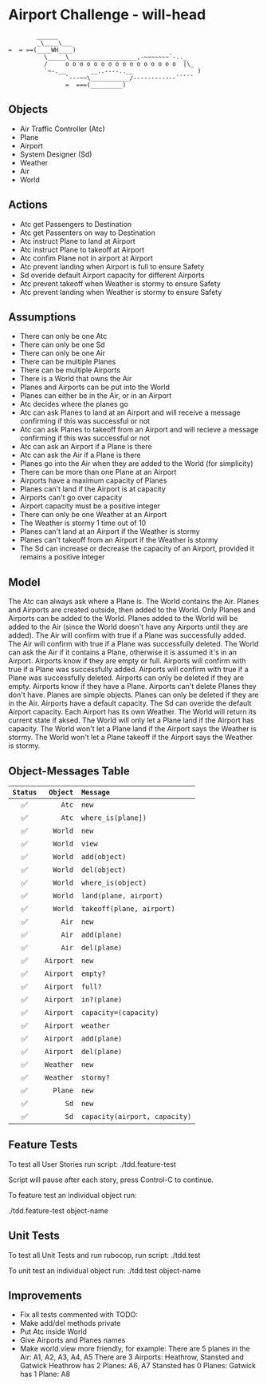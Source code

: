 # Airport Challenge - will-head

```
        ______
        _\____\___
=  = ==(____WH____)
          \_____\___________________,-~~~~~~~`-.._
          /     o o o o o o o o o o o o o o o o  |\_
          `~-.__       __..----..__                  )
                `---~~\___________/------------`````
                =  ===(_________)

```

## Objects

* Air Traffic Controller (Atc)
* Plane
* Airport
* System Designer (Sd)
* Weather
* Air
* World

## Actions

* Atc get Passengers to Destination
* Atc get Passenters on way to Destination
* Atc instruct Plane to land at Airport
* Atc instruct Plane to takeoff at Airport
* Atc confim Plane not in airport at Airport
* Atc prevent landing when Airport is full to ensure Safety
* Sd overide default Airport capacity for different Airports
* Atc prevent takeoff when Weather is stormy to ensure Safety
* Atc prevent landing when Weather is stormy to ensure Safety

## Assumptions

* There can only be one Atc
* There can only be one Sd
* There can only be one Air
* There can be multiple Planes
* There can be multiple Airports
* There is a World that owns the Air
* Planes and Airports can be put into the World
* Planes can either be in the Air, or in an Airport
* Atc decides where the planes go
* Atc can ask Planes to land at an Airport and will receive a message confirming if this was successful or not
* Atc can ask Planes to takeoff from an Airport and will recieve a message confirming if this was successful or not
* Atc can ask an Airport if a Plane is there
* Atc can ask the Air if a Plane is there
* Planes go into the Air when they are added to the World (for simplicity) 
* There can be more than one Plane at an Airport
* Airports have a maximum capacity of Planes
* Planes can't land if the Airport is at capacity
* Airports can't go over capacity
* Airport capacity must be a positive integer
* There can only be one Weather at an Airport
* The Weather is stormy 1 time out of 10
* Planes can't land at an Airport if the Weather is stormy
* Planes can't takeoff from an Airport if the Weather is stormy
* The Sd can increase or decrease the capacity of an Airport, provided it remains a positive integer

## Model

The Atc can always ask where a Plane is.
The World contains the Air.
Planes and Airports are created outside, then added to the World.
Only Planes and Airports can be added to the World.
Planes added to the World will be added to the Air (since the World doesn't have any Airports until they are added).
The Air will confirm with true if a Plane was successfully added.
The Air will confirm with true if a Plane was successfully deleted.
The World can ask the Air if it contains a Plane, otherwise it is assumed it's in an Airport.
Airports know if they are empty or full.
Airports will confirm with true if a Plane was successfully added.
Airports will confirm with true if a Plane was successfully deleted.
Airports can only be deleted if they are empty.
Airports know if they have a Plane.
Airports can't delete Planes they don't have.
Planes are simple objects.
Planes can only be deleted if they are in the Air.
Airports have a default capacity.
The Sd can overide the default Airport capacity.
Each Airport has its own Weather.
The World will return its current state if aksed.
The World will only let a Plane land if the Airport has capacity.
The World won't let a Plane land if the Airport says the Weather is stormy.
The World won't let a Plane takeoff if the Airport says the Weather is stormy.

## Object-Messages Table

| ```Status```                  | ```Object```     | ```Message``` |
|:--:                           |               --:|:--            |
| :white_check_mark:            | ```Atc```        | ```new``` |
| :white_check_mark:            | ```Atc```        | ```where_is(plane])``` |
| :white_check_mark:            | ```World```      | ```new``` |
| :white_check_mark:            | ```World```      | ```view``` |
| :white_check_mark:            | ```World```      | ```add(object)``` |
| :white_check_mark:            | ```World```      | ```del(object)``` |
| :white_check_mark:            | ```World```      | ```where_is(object)``` |
| :white_check_mark:            | ```World```      | ```land(plane, airport)``` |
| :white_check_mark:            | ```World```      | ```takeoff(plane, airport)``` |
| :white_check_mark:            | ```Air```        | ```new``` |
| :white_check_mark:            | ```Air```        | ```add(plane)``` |
| :white_check_mark:            | ```Air```        | ```del(plane)``` |
| :white_check_mark:            | ```Airport```    | ```new``` |
| :white_check_mark:            | ```Airport```    | ```empty?``` |
| :white_check_mark:            | ```Airport```    | ```full?``` |
| :white_check_mark:            | ```Airport```    | ```in?(plane)``` |
| :white_check_mark:            | ```Airport```    | ```capacity=(capacity)``` |
| :white_check_mark:            | ```Airport```    | ```weather``` |
| :white_check_mark:            | ```Airport```    | ```add(plane)``` |
| :white_check_mark:            | ```Airport```    | ```del(plane)``` |
| :white_check_mark:            | ```Weather```    | ```new``` |
| :white_check_mark:            | ```Weather```    | ```stormy?``` |
| :white_check_mark:            | ```Plane```      | ```new``` |
| :white_check_mark:            | ```Sd```         | ```new``` |
| :white_check_mark:            | ```Sd```         | ```capacity(airport, capacity)``` |

## Feature Tests

To test all User Stories run script:
./tdd.feature-test

Script will pause after each story, press Control-C to continue.

To feature test an individual object run:

./tdd.feature-test object-name

## Unit Tests

To test all Unit Tests and run rubocop, run script:
./tdd.test

To unit test an individual object run:
./tdd.test object-name

## Improvements

* Fix all tests commented with TODO:
* Make add/del methods private
* Put Atc inside World
* Give Airports and Planes names
* Make world.view more friendly, for example:
  There are 5 planes in the Air: A1, A2, A3, A4, A5
  There are 3 Airports: Heathrow, Stansted and Gatwick
  Heathrow has 2 Planes: A6, A7
  Stansted has 0 Planes:
  Gatwick has 1 Plane: A8
  
